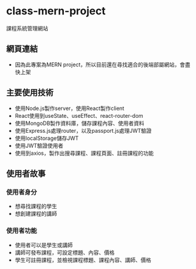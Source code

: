 # class-mern-project

課程系統管理網站

## 網頁連結

- 因為此專案為MERN project，所以目前還在尋找適合的後端部屬網站，會盡快上架

## 主要使用技術

- 使用Node.js製作server，使用React製作client
- React使用到useState、useEffect、react-router-dom 
- 使用MongoDB製作資料庫，儲存課程內容、使用者資料
- 使用Express.js處理router，以及passport.js處理JWT驗證
- 使用localStorage儲存JWT
- 使用JWT驗證使用者
- 使用到axios，製作出搜尋課程、課程頁面、註冊課程的功能


## 使用者故事

### 使用者身分
- 想尋找課程的學生
- 想創建課程的講師

### 使用者功能
- 使用者可以是學生或講師
- 講師可發布課程，可設定標題、內容、價格
- 學生可註冊課程，並檢視課程標題、課程內容、講師、價格
